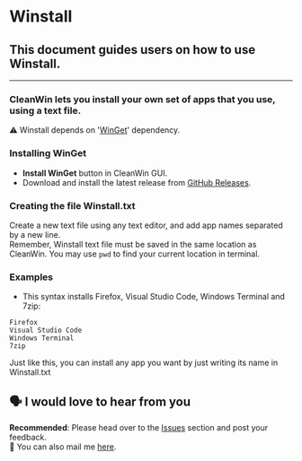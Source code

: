 # Winstall
## This document guides users on how to use Winstall.

***

### CleanWin lets you install your own set of apps that you use, using a text file.
⚠ Winstall depends on '[WinGet](https://github.com/microsoft/winget-cli)' dependency. 
### Installing WinGet
- **Install WinGet** button in CleanWin GUI.
- Download and install the latest release from [GitHub Releases](https://github.com/microsoft/winget-cli/releases/latest).

### Creating the file Winstall.txt
Create a new text file using any text editor, and add app names separated by a new line.  
Remember, Winstall text file must be saved in the same location as CleanWin.
You may use ``pwd`` to find your current location in terminal.
&nbsp;

### Examples
- This syntax installs Firefox, Visual Studio Code, Windows Terminal and 7zip:
```
Firefox
Visual Studio Code
Windows Terminal
7zip
```
Just like this, you can install any app you want by just writing its name in Winstall.txt

## 🗣 I would love to hear from you
**Recommended**: Please head over to the [Issues](https://github.com/pratyakshm/CleanWin/issues) section and post your feedback.     
📩 You can also mail me [here](mailto:pratyakshm@protonmail.com).